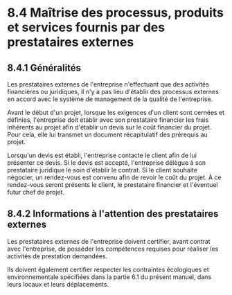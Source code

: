 # 8.4 Maîtrise des processus, produits et services fournis par des prestataires externes

## 8.4.1 Généralités

Les prestataires externes de l'entreprise n'effectuant que des activités financières ou juridiques, il n'y a pas lieu d'établir des processus externes en accord avec le système de management de la qualité de l'entreprise.

Avant le début d'un projet, lorsque les exigences d'un client sont cernées et définies, l'entreprise doit établir avec son prestataire financier les frais inhérents au projet afin d'établir un devis sur le coût financier du projet. Pour cela, elle lui transmet un document récapitulatif des prérequis au projet.

Lorsqu'un devis est établi, l'entreprise contacte le client afin de lui présenter ce devis. Si le devis est accepté, l'entreprise délègue à son prestataire juridique le soin d'établir le contrat. Si le client souhaite négocier, un rendez-vous est convenu afin de revoir le coût du projet. À ce rendez-vous seront présents le client, le prestataire financier et l'éventuel futur chef de projet.

## 8.4.2 Informations à l'attention des prestataires externes

Les prestataires externes de l'entreprise doivent certifier, avant contrat avec l'entreprise, de posséder les compétences requises pour réaliser les activités de prestation demandées.

Ils doivent également certifier respecter les contraintes écologiques et environnementale spécifiées dans la partie 6.1 du présent manuel, dans leurs locaux et leurs déplacements.